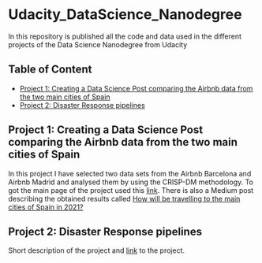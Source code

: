 # Udacity_DataScience_Nanodegree
In this repository is published all the code and data used in the different projects of the Data Science Nanodegree from Udacity

## Table of Content

- [Project 1: Creating a Data Science Post comparing the Airbnb data from the two main cities of Spain](#project1)
- [Project 2: Disaster Response pipelines](#project2)

## Project 1: Creating a Data Science Post comparing the Airbnb data from the two main cities of Spain  <a name="project1"></a>
In this project I have selected two data sets from the Airbnb Barcelona and Airbnb Madrid and analysed them by using the CRISP-DM methodology. To got the main page of the project used this [link](https://github.com/jordigc2/Udacity_DataScience_Nanodegree/tree/main/Project1:%20Data%20Science%20Blog%20Post). There is also a Medium post describing the obtained results called [How will be travelling to the main cities of Spain in 2021?](https://jordigc2.medium.com/how-will-be-travelling-to-the-main-cities-of-spain-in-2021-9363123275ab)

## Project 2: Disaster Response pipelines <a name="project2"></a>
Short description of the project and [link](https://github.com/jordigc2/Udacity_DataScience_Nanodegree/tree/main/Project2_%20Disaster_Response_Pipelines) to the project.
